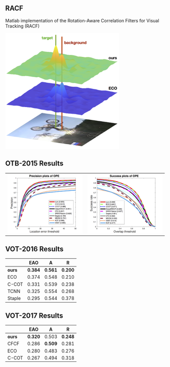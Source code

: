 RACF
---

Matlab implementation of the Rotation-Aware Correlation Filters for Visual Tracking (RACF)

<img src="illus.png" width="360">

## OTB-2015 Results
<table>
  <tr>
    <td><img src="precision-eps-converted-to.png" width="360"></td>
    <td><img src="success-eps-converted-to.png" width="360"></td>
  </tr>
</table>

## VOT-2016 Results

|   | EAO | A | R |
| --- |:-------------:|:-----:| :----:|
| **ours** | **0.384** | **0.561** | **0.200** |
| ECO  | 0.374 | 0.548 | 0.210 |
| C-COT| 0.331 | 0.539 | 0.238 |
| TCNN | 0.325 | 0.554 | 0.268 |
| Staple| 0.295 | 0.544 | 0.378 |

## VOT-2017 Results

|   | EAO | A | R |
| --- |:-------------:|:-----:| :----:|
| **ours** | **0.320** | 0.503 | **0.248** |
| CFCF  | 0.286 | **0.509** | 0.281 |
| ECO| 0.280 | 0.483 | 0.276 |
| C-COT | 0.267 | 0.494 | 0.318 |
